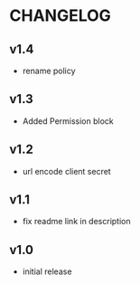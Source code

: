 # CHANGELOG

v1.4
----
- rename policy

v1.3
----
- Added Permission block

v1.2
----
- url encode client secret

v1.1
----
- fix readme link in description

v1.0
----
- initial release
